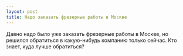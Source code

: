 ```yaml
---
layout: post 
title: Надо заказать фрезерные работы в Москве 
--- 
```

Давно надо было уже заказать фрезерные работы в Москве, но решился обратиться в какую-нибудь компанию только сейчас. Кто знает, куда лучше обратиться?